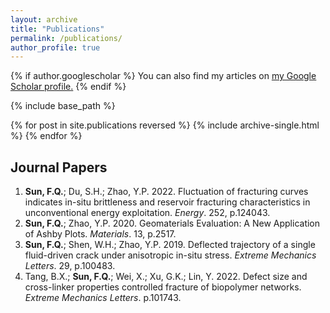 ```yaml
---
layout: archive
title: "Publications"
permalink: /publications/
author_profile: true
---
```


{% if author.googlescholar %}
  You can also find my articles on <u><a href="{{author.googlescholar}}">my Google Scholar profile</a>.</u>
{% endif %}

{% include base_path %}

{% for post in site.publications reversed %}
  {% include archive-single.html %}
{% endfor %}

## Journal Papers

1. **Sun, F.Q.**; Du, S.H.; Zhao, Y.P. 2022. Fluctuation of fracturing curves indicates in-situ brittleness and reservoir fracturing characteristics in unconventional energy exploitation. *Energy*. 252, p.124043.
2. **Sun, F.Q.**; Zhao, Y.P. 2020. Geomaterials Evaluation: A New Application of Ashby Plots. *Materials*. 13, p.2517.
3. **Sun, F.Q.**; Shen, W.H.; Zhao, Y.P. 2019. Deflected trajectory of a single fluid-driven crack under anisotropic in-situ stress. *Extreme Mechanics Letters*. 29, p.100483.
4. Tang, B.X.; **Sun, F.Q.**; Wei, X.; Xu, G.K.; Lin, Y. 2022. Defect size and cross-linker properties controlled fracture of biopolymer networks. *Extreme Mechanics Letters*. p.101743.
